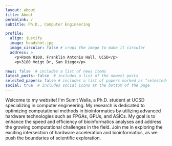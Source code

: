 ```yaml
---
layout: about
title: About
permalink: /
subtitle: Ph.D., Computer Engineering

profile:
  align: justify
  image: headshot.jpg
  image_circular: false # crops the image to make it circular
  address: >
    <p>Room 0100, Franklin Antonio Hall, UCSD</p>
    <p>3180 Voigt Dr, San Diego</p>

news: false  # includes a list of news items
latest_posts: false  # includes a list of the newest posts
selected_papers: false # includes a list of papers marked as "selected={true}"
social: true  # includes social icons at the bottom of the page
---
```


Welcome to my website! I'm Sumit Walia, a Ph.D. student at UCSD specializing in computer engineering. My research is dedicated to optimizing computational methods in bioinformatics by utilizing advanced hardware technologies such as FPGAs, GPUs, and ASICs. My goal is to enhance the speed and efficiency of bioinformatics analyses and address the growing computational challenges in the field. Join me in exploring the exciting intersection of hardware acceleration and bioinformatics, as we push the boundaries of scientific exploration.
 